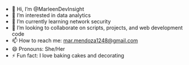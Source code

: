 - 👋 Hi, I’m @MarleenDevInsight
- 👀 I’m interested in data analytics
- 🌱 I’m currently learning network security
- 💞️ I’m looking to collaborate on scripts, projects, and web development code
- 📫 How to reach me: mar.mendoza1248@gmail.com
- 😄 Pronouns: She/Her
- ⚡ Fun fact: I love baking cakes and decorating

<!---
MarleenDevInsight/MarleenDevInsight is a ✨ special ✨ repository because its `README.md` (this file) appears on your GitHub profile.
You can click the Preview link to take a look at your changes.
--->
